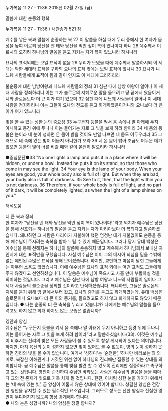 누가복음 11:27 - 11:36 
2015년 02월 27일 (금)

말씀에 대한 순종의 행복



누가복음 11:27 - 11:36 / 새찬송가 521 장


예수를 낳은 복과 말씀에 순종하는 복
27 이 말씀을 하실 때에 무리 중에서 한 여자가 음성을 높여 이르되 당신을 밴 태와 당신을 먹인 젖이 복이 있나이다 하니 28 예수께서 이르시되 오히려 하나님의 말씀을 듣고 지키는 자가 복이 있느니라 하시니라 

요나의 표적외에는 보일 표적이 없음
29 무리가 모였을 때에 예수께서 말씀하시되 이 세대는 악한 세대라 표적을 구하되 요나의 표적 밖에는 보일 표적이 없나니 30 요나가 니느웨 사람들에게 표적이 됨과 같이 인자도 이 세대에 그러하리라 

불순종에 대한 남방여왕과 니느웨 사람들의 정죄
31 심판 때에 남방 여왕이 일어나 이 세대 사람을 정죄하리니 이는 그가 솔로몬의 지혜로운 말을 들으려고 땅 끝에서 왔음이거니와 솔로몬보다 더 큰 이가 여기 있으며 32 심판 때에 니느웨 사람들이 일어나 이 세대 사람을 정죄하리니 이는 그들이 요나의 전도를 듣고 회개하였음이거니와 요나보다 더 큰 이가 여기 있느니라 

빛을 볼 수 있는 성한 눈의 중요성
33 누구든지 등불을 켜서 움 속에나 말 아래에 두지 아니하고 등경 위에 두나니 이는 들어가는 자로 그 빛을 보게 하려 함이라 34 네 몸의 등불은 눈이라 네 눈이 성하면 온 몸이 밝을 것이요 만일 나쁘면 네 몸도 어두우리라 35 그러므로 네 속에 있는 빛이 어둡지 아니한가 보라 36 네 온 몸이 밝아 조금도 어두운 데가 없으면 등불의 빛이 너를 비출 때와 같이 온전히 밝으리라 하시니라

●중심문단●33 "No one lights a lamp and puts it in a place where it will be hidden, or under a bowl. Instead he puts it on its stand, so that those who come in may see the light. 34 Your eye is the lamp of your body. When your eyes are good, your whole body also is full of light. But when they are bad, your body also is full of darkness. 35 See to it, then, that the light within you is not darkness. 36 Therefore, if your whole body is full of light, and no part of it dark, it will be completely lighted, as when the light of a lamp shines on you."

해석도움





더 큰 복과 정죄  
한 여자가 "당신을 밴 태와 당신을 먹인 젖이 복이 있나이다!"라고 외치자 예수님은 당신을 통해 선포되는 하나님의 말씀을 듣고 지키는 자가 마리아보다 더 복되다고 말씀하셨습니다. 왜냐하면 그 사람은 마리아가 지불해야 했던 엄청난 대가 지불없이도 순종을 통해 예수님이 주시려는 축복을 받아 누릴 수 있기 때문입니다. 그러나 당시 유대 백성은 예수님을 통해 전해지는 하나님의 말씀에 순종하지 않고 계속해서 하나님께서 보내신 자인지에 대한 표적만을 구했습니다. 사실 예수님은 이미 그의 메시아 되심을 믿을 수밖에 없는 예언된 수많은 표적을 행해 보이셨습니다. 하지만, 교만하고 마음이 닫힌 그들에게는 아무런 소용도 없었습니다. 이에 예수님은 요나의 표적 외에는 어떤 표적도 그들에게 주지 않겠다고 선언하셨습니다. 이 말씀은 예수님이 죽으시고 사흘 만에 부활하실 것을 의미하는 것입니다. 그리고 예수님은 심판 때에 남방 여왕과 니느웨 사람들이 일어나 그 세대 사람들의 불순종을 정죄할 것이라고 탄식하셨습니다. 왜냐하면, 그들은 솔로몬의 지혜를 듣기 위해 땅 끝에서부터 왔고, 요나의 증거를 듣고도 회개하였는데, 유대 백성은 솔로몬이나 요나보다 더 큰 이의 증거를, 들으려고도 하지 않고 회개하지도 않았기 때문입니다. 
● 나는 순종의 더 큰 축복을 누리고 있습니까? 나에게는 예수님의 말씀을 들으려고도 하지 않고 회개 하지도 않는 모습은 없습니까?

영안과 양심  
예수님은 “누구든지 등불을 켜서 움 속에나 말 아래에 두지 아니하고 등경 위에 두나니 이는 들어가는 자로 그 빛을 보게 하려 함이라”라고 말씀하셨습니다(33). 이것은 예수님이 비추시는 진리의 빛은 모든 사람들이 볼 수 있도록 항상 게시되어 있다는 의미입니다. 하지만, 마치 육신의 눈이 성하지 않으면 빛이 있어도 볼 수 없듯이, 영의 눈이 성하지 못하면 진리의 빛을 볼 수가 없습니다. 여기서 ‘성하다’는 ‘순전한’, ‘하나만 바라보는’의 의미로, 복잡한 이해관계나 거짓된 위선 없이 하나님의 진리에만 집중할 수 있는 상태를 의미합니다. 곧 예수님은 말씀을 통해 빛을 발견 할 수 있도록 진리에만 집중하라고 촉구하고 있는 것입니다. 영안이 순전하여  주님만 바라보는 사람은 예수님의 말씀을 들을 때마다 그의 전 존재가 빛으로 가득 차게 될 것입니다. 한편, 이처럼 성한 눈을 가지기 위해서는 ‘네 속에 있는 빛’, 곧 양심이 어둡지 않은 상태에 있어야 합니다. 청결한 양심은 건강한 영안을 유지할 수 있는 필수적인 요소입니다. 그러므로 성도는 선한 양심과 진실한 영안이 무디어지지 않도록 항상 경계해야 합니다.  
● 나의 눈은 성합니까? 나의 양심은 청결 합니까?